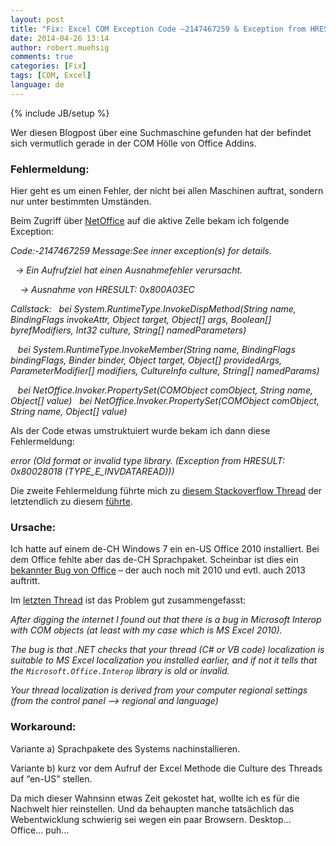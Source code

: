 ```yaml
---
layout: post
title: "Fix: Excel COM Exception Code –2147467259 & Exception from HRESULT 0x80028018"
date: 2014-04-26 13:14
author: robert.muehsig
comments: true
categories: [Fix]
tags: [COM, Excel]
language: de
---
```

{% include JB/setup %}
<p>Wer diesen Blogpost über eine Suchmaschine gefunden hat der befindet sich vermutlich gerade in der COM Hölle von Office Addins. <h3>Fehlermeldung:</h3> <p>Hier geht es um einen Fehler, der nicht bei allen Maschinen auftrat, sondern nur unter bestimmten Umständen. <p>Beim Zugriff über <a href="http://netoffice.codeplex.com/">NetOffice</a> auf die aktive Zelle bekam ich folgende Exception: <p><em>Code:-2147467259 Message:See inner exception(s) for details.</em> <p><em>&nbsp; -&gt; Ein Aufrufziel hat einen Ausnahmefehler verursacht.</em> <p><em>&nbsp;&nbsp;&nbsp; -&gt; Ausnahme von HRESULT: 0x800A03EC</em> <p><em> Callstack:&nbsp;&nbsp; bei System.RuntimeType.InvokeDispMethod(String name, BindingFlags invokeAttr, Object target, Object[] args, Boolean[] byrefModifiers, Int32 culture, String[] namedParameters)</em> <p><em>&nbsp;&nbsp; bei System.RuntimeType.InvokeMember(String name, BindingFlags bindingFlags, Binder binder, Object target, Object[] providedArgs, ParameterModifier[] modifiers, CultureInfo culture, String[] namedParams)</em> <p><em>&nbsp;&nbsp; bei NetOffice.Invoker.PropertySet(COMObject comObject, String name, Object[] value)&nbsp;&nbsp; bei NetOffice.Invoker.PropertySet(COMObject comObject, String name, Object[] value)</em> <p>Als der Code etwas umstruktuiert wurde bekam ich dann diese Fehlermeldung: <p><em>error (Old format or invalid type library. (Exception from HRESULT: 0x80028018 (TYPE_E_INVDATAREAD)))</em> <p>Die zweite Fehlermeldung führte mich zu <a href="http://stackoverflow.com/questions/5180713/old-format-or-invalid-type-library-exception-from-hresult-0x80028018-type-e">diesem Stackoverflow Thread</a> der letztendlich zu diesem <a href="http://stackoverflow.com/questions/8263130/microsoft-office-interop-excel-doesnt-work-on-64-bit/8274888#8274888">führte</a>. <h3>Ursache:</h3> <p>Ich hatte auf einem de-CH Windows 7 ein en-US Office 2010 installiert. Bei dem Office fehlte aber das de-CH Sprachpaket. Scheinbar ist dies ein <a href="http://support.microsoft.com/kb/320369">bekannter Bug von Office</a> – der auch noch mit 2010 und evtl. auch 2013 auftritt.  <p>Im <a href="http://stackoverflow.com/questions/8263130/microsoft-office-interop-excel-doesnt-work-on-64-bit/8274888#8274888">letzten Thread</a> ist das Problem gut zusammengefasst: <p><em>After digging the internet I found out that there is a bug in Microsoft Interop with COM objects (at least with my case which is MS Excel 2010).</em> <p><em>The bug is that .NET checks that your thread (C# or VB code) localization is suitable to MS Excel localization you installed earlier, and if not it tells that the <code>Microsoft.Office.Interop</code> library is old or invalid.</em> <p><em>Your thread localization is derived from your computer regional settings (from the control panel --&gt; regional and language)</em> <h3>Workaround:</h3> <p>Variante a) Sprachpakete des Systems nachinstallieren.</p> <p>Variante b) kurz vor dem Aufruf der Excel Methode die Culture des Threads auf “en-US” stellen.</p> <p>Da mich dieser Wahnsinn etwas Zeit gekostet hat, wollte ich es für die Nachwelt hier reinstellen. Und da behaupten manche tatsächlich das Webentwicklung schwierig sei wegen ein paar Browsern. Desktop… Office… puh…</p>
